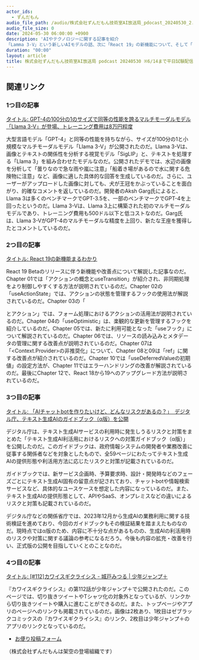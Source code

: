 ```yaml
---
actor_ids:
  - ずんだもん
audio_file_path: /audio/株式会社ずんだもん技術室AI放送局_pdocast_20240530_2.mp3
audio_file_size: 0
date: 2024-05-30 06:00:00 +0900
description: 'AIやテクノロジーに関する記事を紹介  
「Lamma 3-V」という新しいAIモデルの話、次に「React 19」の新機能について、そして「テキスト生成AIのリスクガイドブック」、最後に「カワイスギクライシス」の最新話'
duration: "00:00"
layout: article
title: 株式会社ずんだもん技術室AI放送局 podcast 20240530 ※6/14まで平日試験配信中
---
```


## 関連リンク

### 1つ目の記事
[タイトル: GPT-4の100分の1のサイズで同等の性能を誇るマルチモーダルモデル「Llama 3-V」が登場、トレーニング費用は8万円程度](https://gigazine.net/news/20240529-llama-3v/)

大型言語モデル「GPT-4」と同等の性能を持ちながら、サイズが100分の1と小規模なマルチモーダルモデル「Llama 3-V」が公開されたのだ。Llama 3-Vは、画像とテキストの関係性を分析する視覚モデル「SigLIP」と、テキストを処理する「Llama 3」を組み合わせたモデルなのだ。公開されたデモでは、水辺の画像を分析して「曇りなので急な雨や嵐に注意」「船着き場があるので水に関する危険物に注意」など、画像に適した具体的な回答を生成しているのだ。さらに、ユーザーがアップロードした画像に対しても、犬が王冠をかぶっていることを面白がり、的確なコメントを返しているのだ。開発者のAksh Garg氏によると、Llama 3は多くのベンチマークでGPT-3.5を、一部のベンチマークでGPT-4を上回ったというのだ。Llama 3-Vは、Llama 3上に構築された初のマルチモーダルモデルであり、トレーニング費用も500ドル以下と低コストなのだ。Garg氏は、Llama 3-VがGPT-4のマルチモーダルな精度を上回り、新たな王座を獲得したとコメントしているのだ。

### 2つ目の記事
[タイトル: React 19の新機能まるわかり](https://zenn.dev/uhyo/books/react-19-new)

React 19 Betaのリリースに伴う新機能や改善点について解説した記事なのだ。Chapter 01では「アクションの概念とuseTransition」が紹介され、非同期処理をより制御しやすくする方法が説明されているのだ。Chapter 02の「useActionState」では、アクションの状態を管理するフックの使用法が解説されているのだ。Chapter 03の「<form>とアクション」では、フォーム処理におけるアクションの活用法が説明されているのだ。Chapter 04の「useOptimistic」は、楽観的な更新を管理するフックを紹介しているのだ。Chapter 05では、新たに利用可能となった「useフック」について解説されているのだ。Chapter 06では、リソースの読み込みとメタデータの管理に関する改善点が説明されているのだ。Chapter 07は「<Context.Provider>の非推奨化」について、Chapter 08と09は「ref」に関する改善点が紹介されているのだ。Chapter 10では「useDeferredValueの初期値」の設定方法が、Chapter 11ではエラーハンドリングの改善が解説されているのだ。最後にChapter 12で、React 18から19へのアップグレード方法が説明されているのだ。

### 3つ目の記事
[タイトル: 「AIチャットbotを作りたいけど、どんなリスクがあるの？」　デジタル庁、テキスト生成AIのガイドブック（α版）を公開](https://www.itmedia.co.jp/aiplus/articles/2405/29/news184.html)

デジタル庁は、テキスト生成AIサービスの利用時に発生しうるリスクと対策をまとめた「テキスト生成AI利活用におけるリスクへの対策ガイドブック（α版）」を公開したのだ。このガイドブックは、政府情報システムの開発者や業務改善に従事する関係者などを対象としたもので、全59ページにわたってテキスト生成AIの提供形態や利活用方法に応じたリスクと対策が記載されているのだ。

ガイドブックでは、新サービス企画時、予算要求時、設計・開発時などのフェーズごとにテキスト生成AI固有の留意点が記されており、チャットbotや情報検索サービスなど、具体的なユースケースを想定した内容になっているのだ。また、テキスト生成AIの提供形態として、APIやSaaS、オンプレミスなどの違いによるリスクと対策も記載されているのだ。

デジタル庁などの関係省庁では、2023年12月から生成AIの業務利用に関する技術検証を進めており、今回のガイドブックもその検証結果を踏まえたものなのだ。現時点ではα版のため、内容に不十分な点があるものの、生成AIの利活用時のリスクや対策に関する議論の参考になるだろう。今後も内容の拡充・改善を行い、正式版の公開を目指していくとのことなのだ。

### 4つ目の記事
[タイトル: [#112]カワイスギクライシス - 城戸みつる | 少年ジャンプ＋](https://shonenjumpplus.com/episode/17106371864158185677)

『カワイスギクライシス』の第112話が少年ジャンプ＋で公開されたのだ。このページでは、切り抜きツイートやTシャツ化の対象外となっているが、リンクから切り抜きツイートや購入に進むことができるのだ。また、トップページやアプリのページへのリンクも掲載されているのだ。画像は2枚あり、1枚目はゼブラックコミックスの『カワイスギクライシス』のリンク、2枚目は少年ジャンプ＋のアプリのリンクとなっているのだ。

- [お便り投稿フォーム](https://forms.gle/ffg4JTfqdiqK62qf9)

（株式会社ずんだもんは架空の登場組織です）
